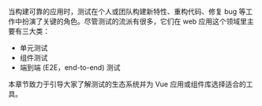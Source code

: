 
当构建可靠的应用时，测试在个人或团队构建新特性、重构代码、修复 bug 等工作中扮演了关键的角色。尽管测试的流派有很多，它们在 web 应用这个领域里主要有三大类：

* 单元测试
* 组件测试
* 端到端 (E2E，end-to-end) 测试
  
本章节致力于引导大家了解测试的生态系统并为 Vue 应用或组件库选择适合的工具。